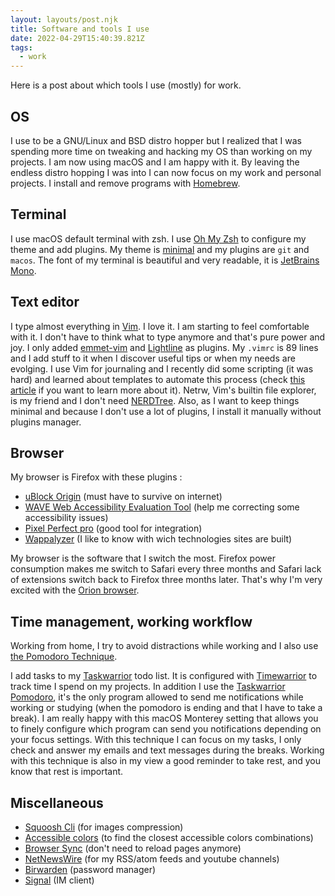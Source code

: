 ```yaml
---
layout: layouts/post.njk
title: Software and tools I use
date: 2022-04-29T15:40:39.821Z
tags:
  - work
---
```

Here is a post about which tools I use (mostly) for work.

## OS

I use to be a GNU/Linux and BSD distro hopper but I realized that I was spending more time on tweaking and hacking my OS than working on my projects. I am now using macOS and I am happy with it. By leaving the endless distro hopping I was into I can now focus on my work and personal projects.
I install and remove programs with [Homebrew](https://brew.sh/).

## Terminal

I use macOS default terminal with zsh.
I use [Oh My Zsh](https://ohmyz.sh/) to configure my theme and add plugins. My theme is [minimal](https://github.com/ohmyzsh/ohmyzsh/blob/master/themes/minimal.zsh-theme) and my plugins are `git` and `macos`. 
The font of my terminal is beautiful and very readable, it is [JetBrains Mono](https://www.jetbrains.com/lp/mono/).

## Text editor

I type almost everything in [Vim](ttps://www.vim.org). I love it. I am starting to feel comfortable with it. I don't have to think what to type anymore and that's pure power and joy. 
I only added [emmet-vim](https://github.com/mattn/emmet-vim) and [Lightline](https://github.com/itchyny/lightline.vim) as plugins.
My `.vimrc` is 89 lines and I add stuff to it when I discover useful tips or when my needs are evolging. I use Vim for journaling and I recently did some scripting (it was hard) and learned about templates to automate this process (check [this article](https://danishpraka.sh/2020/02/23/journaling-in-vim.html) if you want to learn more about it).
Netrw, Vim's builtin file explorer, is my friend and I don't need [NERDTree](https://github.com/preservim/nerdtree). Also, as I want to keep things minimal and because I don't use a lot of plugins, I install it manually without plugins manager. 

## Browser

My browser is Firefox with these plugins :

* [uBlock Origin](https://ublockorigin.com/) (must have to survive on internet)
* [WAVE Web Accessibility Evaluation Tool](https://wave.webaim.org/) (help me correcting some accessibility issues)
* [Pixel Perfect pro](https://addons.mozilla.org/en-US/firefox/addon/pixel-perfect-pro/) (good tool for integration)
* [Wappalyzer](https://www.wappalyzer.com/) (I like to know with wich technologies sites are built)

My browser is the software that I switch the most. Firefox power consumption makes me switch to Safari every three months and Safari lack of extensions switch back to Firefox three months later. That's why I'm very excited with the [Orion browser](https://browser.kagi.com/).

## Time management, working workflow

Working from home, I try to avoid distractions while working and I also use [the Pomodoro Technique](https://en.wikipedia.org/wiki/Pomodoro_Technique).

I add tasks to my [Taskwarrior](https://taskwarrior.org/) todo list. It is configured with [Timewarrior](https://timewarrior.net/) to track time I spend on my projects. In addition I use the [Taskwarrior Pomodoro](https://github.com/coddingtonbear/taskwarrior-pomodoro), it's the only program allowed to send me notifications while working or studying (when the pomodoro is ending and that I have to take a break). I am really happy with this macOS Monterey setting that allows you to finely configure which program can send you notifications depending on your focus settings. With this technique I can focus on my tasks, I only check and answer my emails and text messages during the breaks. Working with this technique is also in my view a good reminder to take rest, and you know that rest is important.

## Miscellaneous

* [Squoosh Cli](https://github.com/GoogleChromeLabs/squoosh/tree/dev/cli) (for images compression)
* [Accessible colors](https://accessible-colors.com/) (to find the closest accessible colors combinations)
* [Browser Sync](https://browsersync.io/) (don't need to reload pages anymore)
* [NetNewsWire](https://netnewswire.com/) (for my RSS/atom feeds and youtube channels)
* [Birwarden](https://bitwarden.com/) (password manager)
* [Signal](https://www.signal.org/) (IM client)